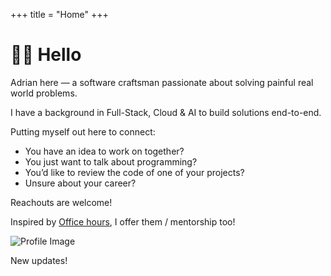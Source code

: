 +++
title = "Home"
+++

# 👋🏽 Hello

<div class="home-container">

  <div class="home-content">

Adrian here — a software craftsman passionate about solving painful real world problems.

I have a background in Full-Stack, Cloud & AI to build solutions end-to-end.

Putting myself out here to connect:

- You have an idea to work on together?
- You just want to talk about programming?
- You’d like to review the code of one of your projects?
- Unsure about your career?

Reachouts are welcome!

Inspired by [Office hours](https://robertheaton.com/2019/12/05/why-i-have-office-hours-and-you-should-too/), I offer them / mentorship too!

  </div>

  <div class="home-image">
    <img src="/images/website/profile.jpeg" alt="Profile Image" class="img-rounded" />
  </div>

</div>

New updates!


<!--## ⭐ Featured Posts

A curated collection of my top articles from over the years:

* [Understanding Networking in Nomad](@/posts/nomad-networking-explained.md)
* [Using ClickHouse Keeper for Replication](@/posts/clickhouse-replication.md)
* [Running Nomad for home server](@/posts/home-server-nomad.md)
* [DNS Lookups in Kubernetes](@/posts/ndots-kubernetes.md)-->
